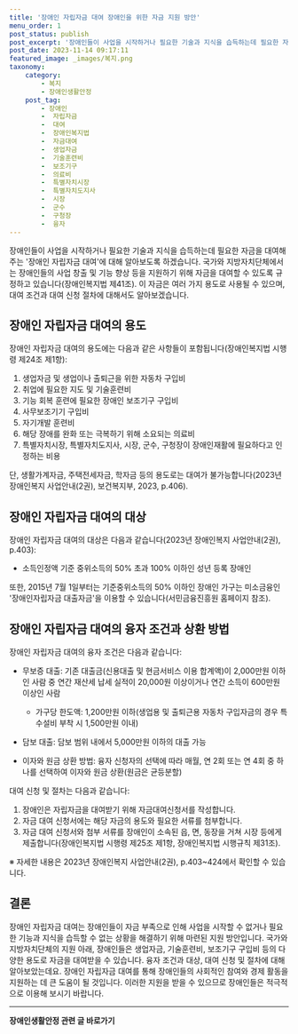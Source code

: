 ```yaml
---
title: '장애인 자립자금 대여 장애인을 위한 자금 지원 방안'
menu_order: 1
post_status: publish
post_excerpt: '장애인들이 사업을 시작하거나 필요한 기술과 지식을 습득하는데 필요한 자금을 대여해주는  장애인 자립자금 대여 에 대해 알아보도록 하겠습니다. 국가와 지방자치단체에서는 장애인들의 사업 창출 및 기능 향상 등을 지원하기 위해 자금을 대여할 수 있도록 규정하고 있습니다 장애인복지법 제41조 . 이 자금은 여러 가지 용도로 사용될 수 있으며, 대여 조건과 대여 신청 절차에 대해서도 알아보겠습니다.'
post_date: 2023-11-14 09:17:11
featured_image: _images/복지.png
taxonomy:
    category:
        - 복지
        - 장애인생활안정
    post_tag:
        - 장애인
        -  자립자금
        -  대여
        -  장애인복지법
        -  자금대여
        -  생업자금
        -  기술훈련비
        -  보조기구
        -  의료비
        -  특별자치시장
        -  특별자치도지사
        -  시장
        -  군수
        -  구청장
        -  융자
---
```



장애인들이 사업을 시작하거나 필요한 기술과 지식을 습득하는데 필요한 자금을 대여해주는 '장애인 자립자금 대여'에 대해 알아보도록 하겠습니다. 국가와 지방자치단체에서는 장애인들의 사업 창출 및 기능 향상 등을 지원하기 위해 자금을 대여할 수 있도록 규정하고 있습니다(장애인복지법 제41조). 이 자금은 여러 가지 용도로 사용될 수 있으며, 대여 조건과 대여 신청 절차에 대해서도 알아보겠습니다.

## 장애인 자립자금 대여의 용도

장애인 자립자금 대여의 용도에는 다음과 같은 사항들이 포함됩니다(장애인복지법 시행령 제24조 제1항):

1. 생업자금 및 생업이나 출퇴근을 위한 자동차 구입비
2. 취업에 필요한 지도 및 기술훈련비
3. 기능 회복 훈련에 필요한 장애인 보조기구 구입비
4. 사무보조기기 구입비
5. 자기개발 훈련비
6. 해당 장애를 완화 또는 극복하기 위해 소요되는 의료비
7. 특별자치시장, 특별자치도지사, 시장, 군수, 구청장이 장애인재활에 필요하다고 인정하는 비용

단, 생활가계자금, 주택전세자금, 학자금 등의 용도로는 대여가 불가능합니다(2023년 장애인복지 사업안내(2권), 보건복지부, 2023, p.406).

## 장애인 자립자금 대여의 대상

장애인 자립자금 대여의 대상은 다음과 같습니다(2023년 장애인복지 사업안내(2권), p.403):

- 소득인정액 기준 중위소득의 50% 초과 100% 이하인 성년 등록 장애인

또한, 2015년 7월 1일부터는 기준중위소득의 50% 이하인 장애인 가구는 미소금융인 '장애인자립자금 대출자금'을 이용할 수 있습니다(서민금융진흥원 홈페이지 참조).

## 장애인 자립자금 대여의 융자 조건과 상환 방법

장애인 자립자금 대여의 융자 조건은 다음과 같습니다:

- 무보증 대출: 기존 대출금(신용대출 및 현금서비스 이용 합계액)이 2,000만원 이하인 사람 중 연간 재산세 납세 실적이 20,000원 이상이거나 연간 소득이 600만원 이상인 사람
  - 가구당 한도액: 1,200만원 이하(생업용 및 출퇴근용 자동차 구입자금의 경우 특수설비 부착 시 1,500만원 이내)

- 담보 대출: 담보 범위 내에서 5,000만원 이하의 대출 가능

- 이자와 원금 상환 방법: 융자 신청자의 선택에 따라 매월, 연 2회 또는 연 4회 중 하나를 선택하여 이자와 원금 상환(원금은 균등분할)

대여 신청 및 절차는 다음과 같습니다:

1. 장애인은 자립자금을 대여받기 위해 자금대여신청서를 작성합니다.
2. 자금 대여 신청서에는 해당 자금의 용도와 필요한 서류를 첨부합니다.
3. 자금 대여 신청서와 첨부 서류를 장애인이 소속된 읍, 면, 동장을 거쳐 시장 등에게 제출합니다(장애인복지법 시행령 제25조 제1항, 장애인복지법 시행규칙 제31조).

※ 자세한 내용은 2023년 장애인복지 사업안내(2권), p.403~424에서 확인할 수 있습니다.

## 결론

장애인 자립자금 대여는 장애인들이 자금 부족으로 인해 사업을 시작할 수 없거나 필요한 기능과 지식을 습득할 수 없는 상황을 해결하기 위해 마련된 지원 방안입니다. 국가와 지방자치단체의 지원 아래, 장애인들은 생업자금, 기술훈련비, 보조기구 구입비 등의 다양한 용도로 자금을 대여받을 수 있습니다. 융자 조건과 대상, 대여 신청 및 절차에 대해 알아보았는데요. 장애인 자립자금 대여를 통해 장애인들의 사회적인 참여와 경제 활동을 지원하는 데 큰 도움이 될 것입니다. 이러한 지원을 받을 수 있으므로 장애인들은 적극적으로 이용해 보시기 바랍니다.
<!-- wp:separator -->
<hr class="wp-block-separator has-alpha-channel-opacity"/>
<!-- /wp:separator -->

<!-- wp:group {"backgroundColor":"base","layout":{"type":"constrained"}} -->
<div class="wp-block-group has-base-background-color has-background"><!-- wp:paragraph {"align":"center","fontSize":"medium"} -->
<p class="has-text-align-center has-large-font-size"><strong>장애인생활안정 관련 글 바로가기</strong></p>
<!-- /wp:paragraph -->


<!-- wp:latest-posts
{"categories":[{"id":22556,"count":19,"description":"","link":"https://uknowlaw.com/category/%ec%9e%a5%ec%95%a0%ec%9d%b8%ec%83%9d%ed%99%9c%ec%95%88%ec%a0%95/","name":"장애인생활안정","slug":"장애인생활안정","taxonomy":"category","parent":0,"meta":[],"_links":{"self":[{"href":"https://uknowlaw.com/wp-json/wp/v2/categories/22556"}],"collection":[{"href":"https://uknowlaw.com/wp-json/wp/v2/categories"}],"about":[{"href":"https://uknowlaw.com/wp-json/wp/v2/taxonomies/category"}],"wp:post_type":[{"href":"https://uknowlaw.com/wp-json/wp/v2/posts?categories=22556"}],"curies":[{"name":"wp","href":"https://api.w.org/{rel}","templated":true}]}}],"postsToShow":100,"excerptLength":28,"postLayout":"grid","columns":2,"featuredImageAlign":"left","featuredImageSizeSlug":"large","fontSize":"small"} /--></div>
<!-- /wp:group -->